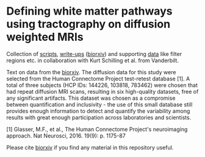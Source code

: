# Defining white matter pathways using tractography on diffusion weighted MRIs
Collection of [scripts](https://github.com/nadluru/definingwmpdiffusion/tree/main/Scripts), [write-ups](https://github.com/nadluru/definingwmpdiffusion/tree/main/Documents) ([biorxiv](https://www.biorxiv.org/content/10.1101/2020.10.07.321083v1.full.pdf)) and supporting [data](https://uwmadison.box.com/s/nkp1gjle3vy5gds7mr26bmzzr8la82xv) like filter regions etc. in collaboration with Kurt Schilling et al. from Vanderbilt.

Text on data from the [biorxiv](https://www.biorxiv.org/content/10.1101/2020.10.07.321083v1.full.pdf).
The diffusion data for this study were selected from the Human Connectome Project test-retest database [1]. A total of three subjects (HCP IDs: 144226, 103818, 783462) were chosen that had repeat diffusion MRI scans, resulting in six high-quality datasets, free of any significant artifacts. This dataset was chosen as a compromise between quantification and inclusivity - the use of this small database still provides enough information to detect and quantify the variability among results with great enough participation across laboratories and scientists.

[1] Glasser, M.F., et al., The Human Connectome Project's neuroimaging approach. Nat Neurosci, 2016. 19(9): p. 1175-87

Please cite [biorxiv](https://www.biorxiv.org/content/10.1101/2020.10.07.321083v1.full.pdf) if you find any material in this repository useful.
